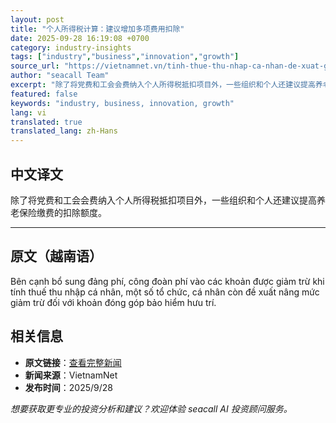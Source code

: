 ```yaml
---
layout: post
title: "个人所得税计算：建议增加多项费用扣除"
date: 2025-09-28 16:19:08 +0700
category: industry-insights
tags: ["industry","business","innovation","growth"]
source_url: "https://vietnamnet.vn/tinh-thue-thu-nhap-ca-nhan-de-xuat-giam-tru-them-nhieu-chi-phi-2444949.html"
author: "seacall Team"
excerpt: "除了将党费和工会会费纳入个人所得税抵扣项目外，一些组织和个人还建议提高养老保险缴费的扣除额度。..."
featured: false
keywords: "industry, business, innovation, growth"
lang: vi
translated: true
translated_lang: zh-Hans
---
```


## 中文译文

除了将党费和工会会费纳入个人所得税抵扣项目外，一些组织和个人还建议提高养老保险缴费的扣除额度。

---

## 原文（越南语）

Bên cạnh bổ sung đảng phí, công đoàn phí vào các khoản được giảm trừ khi tính thuế thu nhập cá nhân, một số tổ chức, cá nhân còn đề xuất nâng mức giảm trừ đối với khoản đóng góp bảo hiểm hưu trí.

## 相关信息

- **原文链接**：[查看完整新闻](https://vietnamnet.vn/tinh-thue-thu-nhap-ca-nhan-de-xuat-giam-tru-them-nhieu-chi-phi-2444949.html)
- **新闻来源**：VietnamNet
- **发布时间**：2025/9/28

*想要获取更专业的投资分析和建议？欢迎体验 seacall AI 投资顾问服务。*